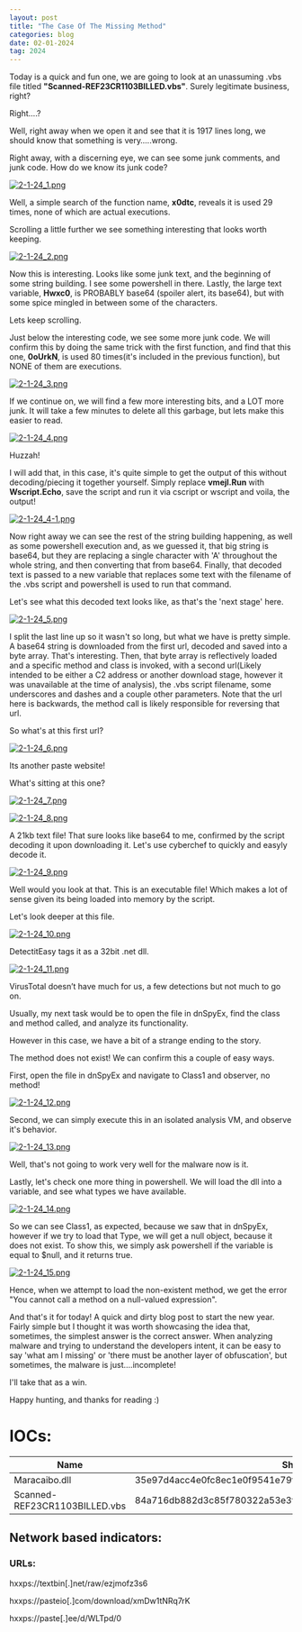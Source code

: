 ```yaml
---
layout: post
title: "The Case Of The Missing Method​"
categories: blog
date: 02-01-2024
tag: 2024
---
```


Today is a quick and fun one, we are going to look at an unassuming .vbs file titled **"Scanned-REF23CR1103BILLED.vbs"**. Surely legitimate business, right?

Right….?

Well, right away when we open it and see that it is 1917 lines long, we should know that something is very…..wrong.

Right away, with a discerning eye, we can see some junk comments, and junk code.
How do we know its junk code?


[![2-1-24_1.png](/assets/images/2-1-24/2-1-24_1.png)](/assets/images/2-1-24/2-1-24_1.png)


Well, a simple search of the function name, **x0dtc**, reveals it is used 29 times, none of which are actual executions.

Scrolling a little further we see something interesting that looks worth keeping.


[![2-1-24_2.png](/assets/images/2-1-24/2-1-24_2.png)](/assets/images/2-1-24/2-1-24_2.png)



Now this is interesting.
Looks like some junk text, and the beginning of some string building. I see some powershell in there.
Lastly, the large text variable, **Hwxc0**, is PROBABLY base64 (spoiler alert, its base64), but with some spice mingled in between some of the characters.

Lets keep scrolling.

Just below the interesting code, we see some more junk code.
We will confirm this by doing the same trick with the first function, and find that this one, **0oUrkN**, is used 80 times(it's included in the previous function), but NONE of them are executions.


[![2-1-24_3.png](/assets/images/2-1-24/2-1-24_3.png)](/assets/images/2-1-24/2-1-24_3.png)


If we continue on, we will find a few more interesting bits, and a LOT more junk. 
It will take a few minutes to delete all this garbage, but lets make this easier to read.


[![2-1-24_4.png](/assets/images/2-1-24/2-1-24_4.png)](/assets/images/2-1-24/2-1-24_4.png)


Huzzah!

I will add that, in this case, it's quite simple to get the output of this without decoding/piecing it together yourself.
Simply replace **vmejl.Run** with **Wscript.Echo**, save the script and run it via cscript or wscript and voila, the output!

[![2-1-24_4-1.png](/assets/images/2-1-24/2-1-24_4-1.png)](/assets/images/2-1-24/2-1-24_4-1.png)


Now right away we can see the rest of the string building happening, as well as some powershell execution and, as we guessed it, that big string is base64, but they are replacing a single character with 'A' throughout the whole string, and then converting that from base64.
Finally, that decoded text is passed to a new variable that replaces some text with the filename of the .vbs script and powershell is used to run that command.

Let's see what this decoded text looks like, as that's the 'next stage' here.


[![2-1-24_5.png](/assets/images/2-1-24/2-1-24_5.png)](/assets/images/2-1-24/2-1-24_5.png)


I split the last line up so it wasn't so long, but what we have is pretty simple.
A base64 string is downloaded from the first url, decoded and saved into a byte array. That's interesting.
Then, that byte array is reflectively loaded and a specific method and class is invoked, with a second url(Likely intended to be either a C2 address or another download stage, however it was unavailable at the time of analysis), the .vbs script filename, some underscores and dashes and a couple other parameters. Note that the url here is backwards, the method call is likely responsible for reversing that url.

So what's at this first url?


[![2-1-24_6.png](/assets/images/2-1-24/2-1-24_6.png)](/assets/images/2-1-24/2-1-24_6.png)


Its another paste website!

What's sitting at this one?


[![2-1-24_7.png](/assets/images/2-1-24/2-1-24_7.png)](/assets/images/2-1-24/2-1-24_7.png)

[![2-1-24_8.png](/assets/images/2-1-24/2-1-24_8.png)](/assets/images/2-1-24/2-1-24_8.png)


A 21kb text file! That sure looks like base64 to me, confirmed by the script decoding it upon downloading it. Let's use cyberchef to quickly and easyly decode it.


[![2-1-24_9.png](/assets/images/2-1-24/2-1-24_9.png)](/assets/images/2-1-24/2-1-24_9.png)


Well would you look at that. This is an executable file! Which makes a lot of sense given its being loaded into memory by the script.

Let's look deeper at this file.


[![2-1-24_10.png](/assets/images/2-1-24/2-1-24_10.png)](/assets/images/2-1-24/2-1-24_10.png)


DetectitEasy tags it as a 32bit .net dll.


[![2-1-24_11.png](/assets/images/2-1-24/2-1-24_11.png)](/assets/images/2-1-24/2-1-24_11.png)


VirusTotal doesn’t have much for us, a few detections but not much to go on.

Usually, my next task would be to open the file in dnSpyEx, find the class and method called, and analyze its functionality.

However in this case, we have a bit of a strange ending to the story.

The method does not exist!
We can confirm this a couple of easy ways.

First, open the file in dnSpyEx and navigate to Class1 and observer, no method!


[![2-1-24_12.png](/assets/images/2-1-24/2-1-24_12.png)](/assets/images/2-1-24/2-1-24_12.png)


Second, we can simply execute this in an isolated analysis VM, and observe it's behavior.


[![2-1-24_13.png](/assets/images/2-1-24/2-1-24_13.png)](/assets/images/2-1-24/2-1-24_13.png)


Well, that's not going to work very well for the malware now is it.

Lastly, let's check one more thing in powershell.
We will load the dll into a variable, and see what types we have available.


[![2-1-24_14.png](/assets/images/2-1-24/2-1-24_14.png)](/assets/images/2-1-24/2-1-24_14.png)


So we can see Class1, as expected, because we saw that in dnSpyEx, however if we try to load that Type, we will get a null object, because it does not exist. To show this, we simply ask powershell if the variable is equal to $null, and it returns true.


[![2-1-24_15.png](/assets/images/2-1-24/2-1-24_15.png)](/assets/images/2-1-24/2-1-24_15.png)


Hence, when we attempt to load the non-existent method, we get the error "You cannot call a method on a null-valued expression".


And that's it for today! A quick and dirty blog post to start the new year. Fairly simple but I thought it was worth showcasing the idea that, sometimes, the simplest answer is the correct answer. When analyzing malware and trying to understand the developers intent, it can be easy to say 'what am I missing' or 'there must be another layer of obfuscation', but sometimes, the malware is just….incomplete!

I'll take that as a win.

Happy hunting, and thanks for reading :)



# IOCs:

Name                  | Sha256 Hash           |
--------------------- | --------------------- |
Maracaibo.dll        | 35e97d4acc4e0fc8ec1e0f9541e79fa55f101184a1478496b151897eefe74d2e |
Scanned-REF23CR1103BILLED.vbs	       | 84a716db882d3c85f780322a53e3f9ad92390bbaa2618e419e7cd41adced229f |


## Network based indicators:


### URLs:
hxxps://textbin[.]net/raw/ezjmofz3s6

hxxps://pasteio[.]com/download/xmDw1tNRq7rK

hxxps://paste[.]ee/d/WLTpd/0